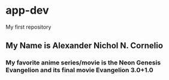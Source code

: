 # app-dev
My first repository
## My Name is **Alexander Nichol N. Cornelio**
### My favorite anime series/movie is the Neon Genesis Evangelion and its final movie Evangelion 3.0+1.0
